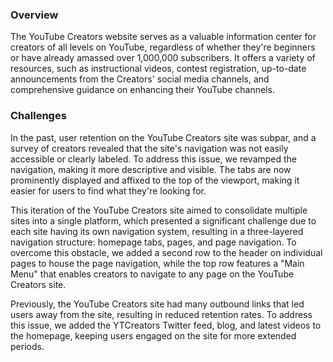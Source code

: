### Overview

The YouTube Creators website serves as a valuable information center for creators of all levels on YouTube, regardless of whether they're beginners or have already amassed over 1,000,000 subscribers. It offers a variety of resources, such as instructional videos, contest registration, up-to-date announcements from the Creators' social media channels, and comprehensive guidance on enhancing their YouTube channels.

### Challenges

In the past, user retention on the YouTube Creators site was subpar, and a survey of creators revealed that the site's navigation was not easily accessible or clearly labeled. To address this issue, we revamped the navigation, making it more descriptive and visible. The tabs are now prominently displayed and affixed to the top of the viewport, making it easier for users to find what they're looking for.

This iteration of the YouTube Creators site aimed to consolidate multiple sites into a single platform, which presented a significant challenge due to each site having its own navigation system, resulting in a three-layered navigation structure: homepage tabs, pages, and page navigation. To overcome this obstacle, we added a second row to the header on individual pages to house the page navigation, while the top row features a "Main Menu" that enables creators to navigate to any page on the YouTube Creators site.

Previously, the YouTube Creators site had many outbound links that led users away from the site, resulting in reduced retention rates. To address this issue, we added the YTCreators Twitter feed, blog, and latest videos to the homepage, keeping users engaged on the site for more extended periods.